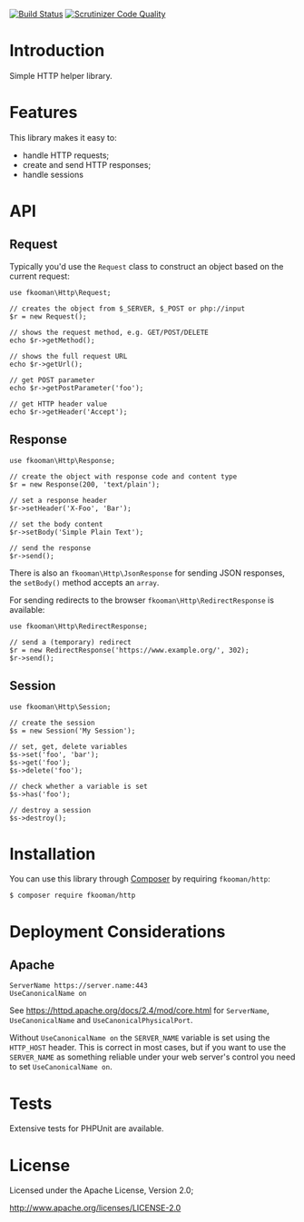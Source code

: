 [![Build Status](https://travis-ci.org/fkooman/php-lib-http.png?branch=master)](https://travis-ci.org/fkooman/php-lib-http)
[![Scrutinizer Code Quality](https://scrutinizer-ci.com/g/fkooman/php-lib-http/badges/quality-score.png?b=master)](https://scrutinizer-ci.com/g/fkooman/php-lib-http/?branch=master)

# Introduction

Simple HTTP helper library.

# Features

This library makes it easy to:

- handle HTTP requests;
- create and send HTTP responses;
- handle sessions

# API

## Request

Typically you'd use the `Request` class to construct an object based on the 
current request:

    use fkooman\Http\Request;

    // creates the object from $_SERVER, $_POST or php://input
    $r = new Request();
    
    // shows the request method, e.g. GET/POST/DELETE
    echo $r->getMethod();

    // shows the full request URL
    echo $r->getUrl();

    // get POST parameter
    echo $r->getPostParameter('foo');

    // get HTTP header value
    echo $r->getHeader('Accept');

## Response

    use fkooman\Http\Response;

    // create the object with response code and content type
    $r = new Response(200, 'text/plain');

    // set a response header
    $r->setHeader('X-Foo', 'Bar');

    // set the body content
    $r->setBody('Simple Plain Text');

    // send the response
    $r->send();

There is also an `fkooman\Http\JsonResponse` for sending JSON responses, the
`setBody()` method accepts an `array`. 

For sending redirects to the browser `fkooman\Http\RedirectResponse` is 
available:

    use fkooman\Http\RedirectResponse;

    // send a (temporary) redirect
    $r = new RedirectResponse('https://www.example.org/', 302);
    $r->send();

## Session

    use fkooman\Http\Session;

    // create the session
    $s = new Session('My Session');

    // set, get, delete variables
    $s->set('foo', 'bar');
    $s->get('foo');
    $s->delete('foo');

    // check whether a variable is set
    $s->has('foo');

    // destroy a session
    $s->destroy();

# Installation

You can use this library through [Composer](http://getcomposer.org/) by 
requiring `fkooman/http`:

    $ composer require fkooman/http

# Deployment Considerations

## Apache

    ServerName https://server.name:443
    UseCanonicalName on

See https://httpd.apache.org/docs/2.4/mod/core.html for `ServerName`, 
`UseCanonicalName` and `UseCanonicalPhysicalPort`.

Without `UseCanonicalName on` the `SERVER_NAME` variable is set using the 
`HTTP_HOST` header. This is correct in most cases, but if you want to use 
the `SERVER_NAME` as something reliable under your web server's control you 
need to set `UseCanonicalName on`.

# Tests

Extensive tests for PHPUnit are available.

# License

Licensed under the Apache License, Version 2.0;

   http://www.apache.org/licenses/LICENSE-2.0
